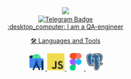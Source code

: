 <div id="header" align="center">
<img src="https://media.giphy.com/media/1yT7hkOx52d4vQWX05/giphy.gif" width="160"/>
<div id="badges">
  <a href="https://t.me/AdrianCortes">
<img src="https://img.shields.io/badge/-Telegram-blue?logo=telegram&logoColor=white&style=for-the-badge" alt="Telegram Badge"/>
<div id="badges">
</div>
:desktop_computer: I am a QA-engineer

:hammer_and_wrench: Languages and Tools
<div>
<img src="https://github.com/devicons/devicon/blob/master/icons/androidstudio/androidstudio-original.svg" title="androidstudio" **alt="androidstudio" width="40" height="40">
<img src="https://github.com/devicons/devicon/blob/master/icons/javascript/javascript-original.svg" title="JavaScript" **alt="JavaScript" width="40" height="40"/>
<img src="https://github.com/devicons/devicon/blob/master/icons/figma/figma-original.svg" title="figma" **alt="figma" width="40" height="40">
<img src="https://github.com/devicons/devicon/blob/master/icons/postgresql/postgresql-original.svg" title="postgresql" **alt="postgresql" width="40" height="40">
<img src="
</div>
